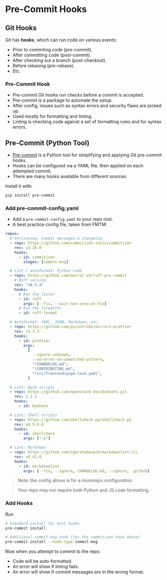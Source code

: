 # Pre-Commit Hooks

## Git Hooks

Git has **hooks**, which can run code on various events:

- Prior to commiting code (pre-commit).
- After committing code (post-commit).
- After checking out a branch (post-checkout).
- Before rebasing (pre-rebase).
- Etc.

### Pre-Commit Hook

- Pre-commit Git hooks run checks before a commit is accepted.
- Pre-commit is a package to automate the setup.
- After config, issues such as syntax errors and security flaws are picked up.
- Used mostly for formatting and linting.
- Linting is checking code against a set of formatting rules
  and for syntax errors.

## Pre-Commit (Python Tool)

- [Pre-commit](https://pre-commit.com/) is a Python tool for simplifying
  and applying Git pre-commit hooks.
- Hooks can be configured via a YAML file, then applied on each attempted commit.
- There are many hooks available from different sources.

Install it with:

```bash
pip install pre-commit
```

### Add pre-commit-config.yaml

- Add a `pre-commit-config.yaml` to your repo root.
- A best practice config file, taken from FMTM:

```yaml
repos:
  # Versioning: Commit messages & changelog
  - repo: https://github.com/commitizen-tools/commitizen
    rev: v3.28.0
    hooks:
      - id: commitizen
        stages: [commit-msg]

  # Lint / autoformat: Python code
  - repo: https://github.com/astral-sh/ruff-pre-commit
    # Ruff version.
    rev: "v0.5.4"
    hooks:
      # Run the linter
      - id: ruff
        args: [--fix, --exit-non-zero-on-fix]
      # Run the formatter
      - id: ruff-format

  # Autoformat: YAML, JSON, Markdown, etc.
  - repo: https://github.com/pycontribs/mirrors-prettier
    rev: v3.3.3
    hooks:
      - id: prettier
        args:
          [
            --ignore-unknown,
            --no-error-on-unmatched-pattern,
            "!CHANGELOG.md",
            "!CONTRIBUTING.md",
            "!src/frontend/pnpm-lock.yaml",
          ]

  # Lint: Bash scripts
  - repo: https://github.com/openstack-dev/bashate.git
    rev: 2.1.1
    hooks:
      - id: bashate

  # Lint: Shell scripts
  - repo: https://github.com/shellcheck-py/shellcheck-py
    rev: v0.9.0.6
    hooks:
      - id: shellcheck
        args: ["-x"]

  # Lint: Markdown
  - repo: https://github.com/igorshubovych/markdownlint-cli
    rev: v0.41.0
    hooks:
      - id: markdownlint
        args: [--fix, --ignore, CHANGELOG.md, --ignore, .github]
```

> Note: the config above is for a monorepo configuration.
>
> Your repo may not require both Python and JS code formatting.

### Add Hooks

Run

```bash
# Standard install for most hooks
pre-commit install

# Additional commit-msg hook (for the commitizen hook above)
pre-commit install --hook-type commit-msg
```

Now when you attempt to commit to the repo:

- Code will be auto-formatted.
- An error will show if linting fails.
- An error will show if commit messages are in the wrong format.
